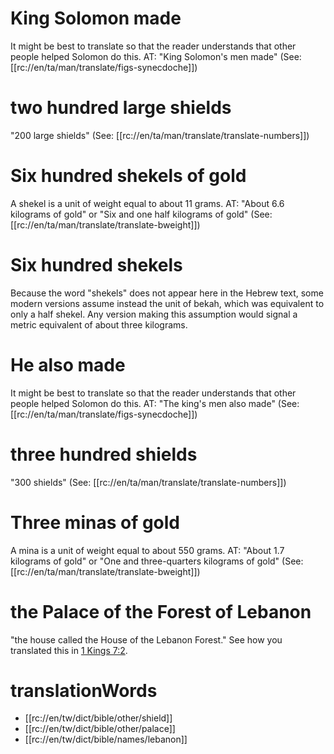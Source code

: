 # King Solomon made

It might be best to translate so that the reader understands that other people helped Solomon do this. AT: "King Solomon's men made" (See: [[rc://en/ta/man/translate/figs-synecdoche]])

# two hundred large shields

"200 large shields" (See: [[rc://en/ta/man/translate/translate-numbers]])

# Six hundred shekels of gold

A shekel is a unit of weight equal to about 11 grams. AT: "About 6.6 kilograms of gold" or "Six and one half kilograms of gold" (See: [[rc://en/ta/man/translate/translate-bweight]])

# Six hundred shekels

Because the word "shekels" does not appear here in the Hebrew text, some modern versions assume instead the unit of bekah, which was equivalent to only a half shekel. Any version making this assumption would signal a metric equivalent of about three kilograms.

# He also made

It might be best to translate so that the reader understands that other people helped Solomon do this. AT: "The king's men also made" (See: [[rc://en/ta/man/translate/figs-synecdoche]])

# three hundred shields

"300 shields" (See: [[rc://en/ta/man/translate/translate-numbers]])

# Three minas of gold

A mina is a unit of weight equal to about 550 grams. AT: "About 1.7 kilograms of gold" or "One and three-quarters kilograms of gold" (See: [[rc://en/ta/man/translate/translate-bweight]])

# the Palace of the Forest of Lebanon

"the house called the House of the Lebanon Forest." See how you translated this in [1 Kings 7:2](../07/01.md).

# translationWords

* [[rc://en/tw/dict/bible/other/shield]]
* [[rc://en/tw/dict/bible/other/palace]]
* [[rc://en/tw/dict/bible/names/lebanon]]